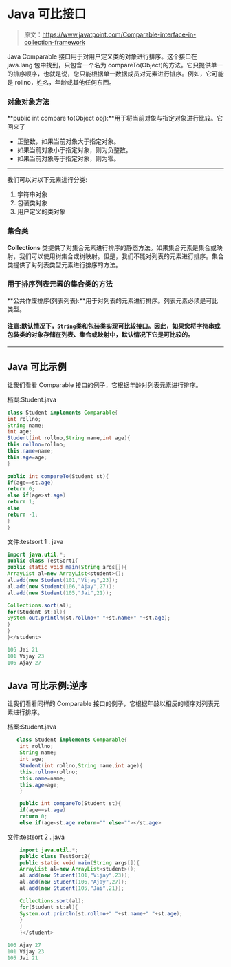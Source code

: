 # Java 可比接口

> 原文：<https://www.javatpoint.com/Comparable-interface-in-collection-framework>

Java Comparable 接口用于对用户定义类的对象进行排序。这个接口在 java.lang 包中找到，只包含一个名为 compareTo(Object)的方法。它只提供单一的排序顺序，也就是说，您只能根据单一数据成员对元素进行排序。例如，它可能是 rollno，姓名，年龄或其他任何东西。

### 对象对象方法

**public int compare to(Object obj):**用于将当前对象与指定对象进行比较。它回来了

*   正整数，如果当前对象大于指定对象。
*   如果当前对象小于指定对象，则为负整数。
*   如果当前对象等于指定对象，则为零。

* * *

我们可以对以下元素进行分类:

1.  字符串对象
2.  包装类对象
3.  用户定义的类对象

### 集合类

**Collections** 类提供了对集合元素进行排序的静态方法。如果集合元素是集合或映射，我们可以使用树集合或树映射。但是，我们不能对列表的元素进行排序。集合类提供了对列表类型元素进行排序的方法。

### 用于排序列表元素的集合类的方法

**公共作废排序(列表列表):**用于对列表的元素进行排序。列表元素必须是可比类型。

#### 注意:默认情况下，`String`类和包装类实现可比较接口。因此，如果您将字符串或包装类的对象存储在列表、集合或映射中，默认情况下它是可比较的。

* * *

## Java 可比示例

让我们看看 Comparable 接口的例子，它根据年龄对列表元素进行排序。

档案:Student.java

```java
class Student implements Comparable{
int rollno;
String name;
int age;
Student(int rollno,String name,int age){
this.rollno=rollno;
this.name=name;
this.age=age;
}

public int compareTo(Student st){
if(age==st.age)
return 0;
else if(age>st.age)
return 1;
else
return -1;
}
} 
```

文件:testsort 1 . java

```java
import java.util.*;
public class TestSort1{
public static void main(String args[]){
ArrayList al=new ArrayList<student>();
al.add(new Student(101,"Vijay",23));
al.add(new Student(106,"Ajay",27));
al.add(new Student(105,"Jai",21));

Collections.sort(al);
for(Student st:al){
System.out.println(st.rollno+" "+st.name+" "+st.age);
}
}
}</student> 
```

```java
105 Jai 21
101 Vijay 23
106 Ajay 27

```

## Java 可比示例:逆序

让我们看看同样的 Comparable 接口的例子，它根据年龄以相反的顺序对列表元素进行排序。

档案:Student.java

```java
   class Student implements Comparable{  
    int rollno;  
    String name;  
    int age;  
    Student(int rollno,String name,int age){  
    this.rollno=rollno;  
    this.name=name;  
    this.age=age;  
    }  

    public int compareTo(Student st){  
    if(age==st.age)  
    return 0;  
    else if(age<st.age return="" else=""></st.age>
```

文件:testsort 2 . java

```java
    import java.util.*;  
    public class TestSort2{  
    public static void main(String args[]){  
    ArrayList al=new ArrayList<student>();  
    al.add(new Student(101,"Vijay",23));  
    al.add(new Student(106,"Ajay",27));  
    al.add(new Student(105,"Jai",21));  

    Collections.sort(al);  
    for(Student st:al){  
    System.out.println(st.rollno+" "+st.name+" "+st.age);  
    }  
    }  
    }</student> 
```

```java
106 Ajay 27
101 Vijay 23
105 Jai 21

```